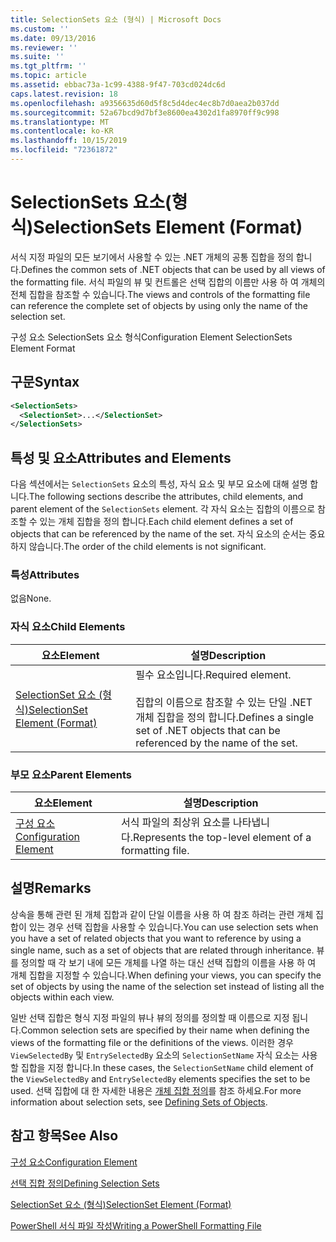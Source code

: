```yaml
---
title: SelectionSets 요소 (형식) | Microsoft Docs
ms.custom: ''
ms.date: 09/13/2016
ms.reviewer: ''
ms.suite: ''
ms.tgt_pltfrm: ''
ms.topic: article
ms.assetid: ebbac73a-1c99-4388-9f47-703cd024dc6d
caps.latest.revision: 18
ms.openlocfilehash: a9356635d60d5f8c5d4dec4ec8b7d0aea2b037dd
ms.sourcegitcommit: 52a67bcd9d7bf3e8600ea4302d1fa8970ff9c998
ms.translationtype: MT
ms.contentlocale: ko-KR
ms.lasthandoff: 10/15/2019
ms.locfileid: "72361872"
---
```

# <a name="selectionsets-element-format"></a><span data-ttu-id="1339a-102">SelectionSets 요소(형식)</span><span class="sxs-lookup"><span data-stu-id="1339a-102">SelectionSets Element (Format)</span></span>

<span data-ttu-id="1339a-103">서식 지정 파일의 모든 보기에서 사용할 수 있는 .NET 개체의 공통 집합을 정의 합니다.</span><span class="sxs-lookup"><span data-stu-id="1339a-103">Defines the common sets of .NET objects that can be used by all views of the formatting file.</span></span> <span data-ttu-id="1339a-104">서식 파일의 뷰 및 컨트롤은 선택 집합의 이름만 사용 하 여 개체의 전체 집합을 참조할 수 있습니다.</span><span class="sxs-lookup"><span data-stu-id="1339a-104">The views and controls of the formatting file can reference the complete set of objects by using only the name of the selection set.</span></span>

<span data-ttu-id="1339a-105">구성 요소 SelectionSets 요소 형식</span><span class="sxs-lookup"><span data-stu-id="1339a-105">Configuration Element SelectionSets Element Format</span></span>

## <a name="syntax"></a><span data-ttu-id="1339a-106">구문</span><span class="sxs-lookup"><span data-stu-id="1339a-106">Syntax</span></span>

```xml
<SelectionSets>
  <SelectionSet>...</SelectionSet>
</SelectionSets>
```

## <a name="attributes-and-elements"></a><span data-ttu-id="1339a-107">특성 및 요소</span><span class="sxs-lookup"><span data-stu-id="1339a-107">Attributes and Elements</span></span>

<span data-ttu-id="1339a-108">다음 섹션에서는 `SelectionSets` 요소의 특성, 자식 요소 및 부모 요소에 대해 설명 합니다.</span><span class="sxs-lookup"><span data-stu-id="1339a-108">The following sections describe the attributes, child elements, and parent element of the `SelectionSets` element.</span></span> <span data-ttu-id="1339a-109">각 자식 요소는 집합의 이름으로 참조할 수 있는 개체 집합을 정의 합니다.</span><span class="sxs-lookup"><span data-stu-id="1339a-109">Each child element defines a set of objects that can be referenced by the name of the set.</span></span> <span data-ttu-id="1339a-110">자식 요소의 순서는 중요 하지 않습니다.</span><span class="sxs-lookup"><span data-stu-id="1339a-110">The order of the child elements is not significant.</span></span>

### <a name="attributes"></a><span data-ttu-id="1339a-111">특성</span><span class="sxs-lookup"><span data-stu-id="1339a-111">Attributes</span></span>

<span data-ttu-id="1339a-112">없음</span><span class="sxs-lookup"><span data-stu-id="1339a-112">None.</span></span>

### <a name="child-elements"></a><span data-ttu-id="1339a-113">자식 요소</span><span class="sxs-lookup"><span data-stu-id="1339a-113">Child Elements</span></span>

|<span data-ttu-id="1339a-114">요소</span><span class="sxs-lookup"><span data-stu-id="1339a-114">Element</span></span>|<span data-ttu-id="1339a-115">설명</span><span class="sxs-lookup"><span data-stu-id="1339a-115">Description</span></span>|
|-------------|-----------------|
|[<span data-ttu-id="1339a-116">SelectionSet 요소 (형식)</span><span class="sxs-lookup"><span data-stu-id="1339a-116">SelectionSet Element (Format)</span></span>](./selectionset-element-format.md)|<span data-ttu-id="1339a-117">필수 요소입니다.</span><span class="sxs-lookup"><span data-stu-id="1339a-117">Required element.</span></span><br /><br /> <span data-ttu-id="1339a-118">집합의 이름으로 참조할 수 있는 단일 .NET 개체 집합을 정의 합니다.</span><span class="sxs-lookup"><span data-stu-id="1339a-118">Defines a single set of .NET objects that can be referenced by the name of the set.</span></span>|

### <a name="parent-elements"></a><span data-ttu-id="1339a-119">부모 요소</span><span class="sxs-lookup"><span data-stu-id="1339a-119">Parent Elements</span></span>

|<span data-ttu-id="1339a-120">요소</span><span class="sxs-lookup"><span data-stu-id="1339a-120">Element</span></span>|<span data-ttu-id="1339a-121">설명</span><span class="sxs-lookup"><span data-stu-id="1339a-121">Description</span></span>|
|-------------|-----------------|
|[<span data-ttu-id="1339a-122">구성 요소</span><span class="sxs-lookup"><span data-stu-id="1339a-122">Configuration Element</span></span>](./configuration-element-format.md)|<span data-ttu-id="1339a-123">서식 파일의 최상위 요소를 나타냅니다.</span><span class="sxs-lookup"><span data-stu-id="1339a-123">Represents the top-level element of a formatting file.</span></span>|

## <a name="remarks"></a><span data-ttu-id="1339a-124">설명</span><span class="sxs-lookup"><span data-stu-id="1339a-124">Remarks</span></span>

<span data-ttu-id="1339a-125">상속을 통해 관련 된 개체 집합과 같이 단일 이름을 사용 하 여 참조 하려는 관련 개체 집합이 있는 경우 선택 집합을 사용할 수 있습니다.</span><span class="sxs-lookup"><span data-stu-id="1339a-125">You can use selection sets when you have a set of related objects that you want to reference by using a single name, such as a set of objects that are related through inheritance.</span></span> <span data-ttu-id="1339a-126">뷰를 정의할 때 각 보기 내에 모든 개체를 나열 하는 대신 선택 집합의 이름을 사용 하 여 개체 집합을 지정할 수 있습니다.</span><span class="sxs-lookup"><span data-stu-id="1339a-126">When defining your views, you can specify the set of objects by using the name of the selection set instead of listing all the objects within each view.</span></span>

<span data-ttu-id="1339a-127">일반 선택 집합은 형식 지정 파일의 뷰나 뷰의 정의를 정의할 때 이름으로 지정 됩니다.</span><span class="sxs-lookup"><span data-stu-id="1339a-127">Common selection sets are specified by their name when defining the views of the formatting file or the definitions of the views.</span></span> <span data-ttu-id="1339a-128">이러한 경우 `ViewSelectedBy` 및 `EntrySelectedBy` 요소의 `SelectionSetName` 자식 요소는 사용할 집합을 지정 합니다.</span><span class="sxs-lookup"><span data-stu-id="1339a-128">In these cases, the `SelectionSetName` child element of the `ViewSelectedBy` and `EntrySelectedBy` elements specifies the set to be used.</span></span> <span data-ttu-id="1339a-129">선택 집합에 대 한 자세한 내용은 [개체 집합 정의](./defining-selection-sets.md)를 참조 하세요.</span><span class="sxs-lookup"><span data-stu-id="1339a-129">For more information about selection sets, see [Defining Sets of Objects](./defining-selection-sets.md).</span></span>

## <a name="see-also"></a><span data-ttu-id="1339a-130">참고 항목</span><span class="sxs-lookup"><span data-stu-id="1339a-130">See Also</span></span>

[<span data-ttu-id="1339a-131">구성 요소</span><span class="sxs-lookup"><span data-stu-id="1339a-131">Configuration Element</span></span>](./configuration-element-format.md)

[<span data-ttu-id="1339a-132">선택 집합 정의</span><span class="sxs-lookup"><span data-stu-id="1339a-132">Defining Selection Sets</span></span>](./defining-selection-sets.md)

[<span data-ttu-id="1339a-133">SelectionSet 요소 (형식)</span><span class="sxs-lookup"><span data-stu-id="1339a-133">SelectionSet Element (Format)</span></span>](./selectionset-element-format.md)

[<span data-ttu-id="1339a-134">PowerShell 서식 파일 작성</span><span class="sxs-lookup"><span data-stu-id="1339a-134">Writing a PowerShell Formatting File</span></span>](./writing-a-powershell-formatting-file.md)
